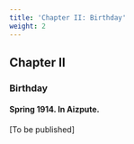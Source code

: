 ```yaml
---
title: 'Chapter II: Birthday'
weight: 2
---
```


## Chapter II
### Birthday
#### Spring 1914. In Aizpute.

[To be published]